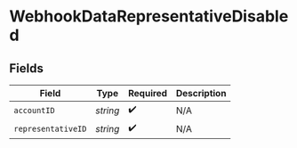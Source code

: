 # WebhookDataRepresentativeDisabled


## Fields

| Field              | Type               | Required           | Description        |
| ------------------ | ------------------ | ------------------ | ------------------ |
| `accountID`        | *string*           | :heavy_check_mark: | N/A                |
| `representativeID` | *string*           | :heavy_check_mark: | N/A                |